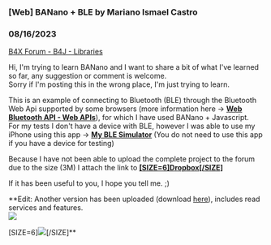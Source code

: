 ### [Web] BANano + BLE by Mariano Ismael Castro
### 08/16/2023
[B4X Forum - B4J - Libraries](https://www.b4x.com/android/forum/threads/149247/)

Hi, I'm trying to learn BANano and I want to share a bit of what I've learned so far, any suggestion or comment is welcome.  
Sorry if I'm posting this in the wrong place, I'm just trying to learn.  
  
This is an example of connecting to Bluetooth (BLE) through the Bluetooth Web Api supported by some browsers (more information here -> [**Web Bluetooth API - Web APIs**](https://developer.mozilla.org/en-US/docs/Web/API/Web_Bluetooth_API)), for which I have used BANano + Javascript.  
For my tests I don't have a device with BLE, however I was able to use my iPhone using this app -> [**My BLE Simulator**](https://apps.apple.com/us/app/my-ble-simulator/id1186623798?uo=4) (You do not need to use this app if you have a device for testing)  
  
Because I have not been able to upload the complete project to the forum due to the size (3M) I attach the link to [**[SIZE=6]Dropbox[/SIZE]**](https://www.dropbox.com/scl/fi/qnjl5cpfhl94xdji7buga/BANanoBLE.zip?rlkey=84cb8tk5njj3y9kkwrwstc6yx&dl=0)  
  
If it has been useful to you, I hope you tell me. ;)  
  
  
**Edit: Another version has been uploaded (download [here](https://www.dropbox.com/scl/fi/8zoy8kp9bmaqyl9ee2hmk/BANanoBLE-v0.0.2.zip?rlkey=ecic29jv2l4vg5lntvvp7xcg5&dl=0)), includes read services and features.  
![](https://www.b4x.com/android/forum/attachments/144827)  
  
  
[SIZE=6][![](https://i.imgur.com/Nw2zRfi.png)](https://paypal.me/MarianoCastroRizo?country.x=NI&locale.x=es_XC)[/SIZE]**